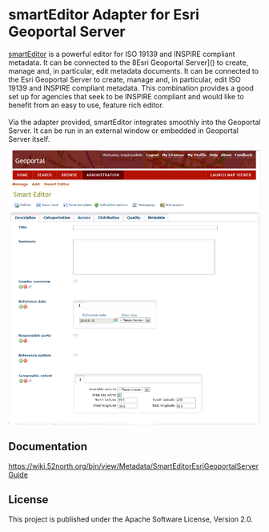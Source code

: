 # smartEditor Adapter for Esri Geoportal Server

[smartEditor](http://52north.org/communities/metadata-management/smarteditor/project) is a powerful editor for ISO 19139 and INSPIRE compliant metadata. It can be connected to the 8Esri Geoportal Server]() to create, manage and, in particular, edit metadata documents. 
It can be connected to the Esri Geoportal Server to create, manage and, in particular, edit ISO 19139 and INSPIRE compliant metadata. This combination provides a good set up for agencies that seek to be INSPIRE compliant and would like to benefit from an easy to use, feature rich editor.<br /><br />Via the adapter provided, smartEditor integrates smoothly into the Geoportal Server. It can be run in an external window or embedded in Geoportal Server itself.

![smartEditor screenshot](./smartEditor_geoportal_integration.png) 

## Documentation

https://wiki.52north.org/bin/view/Metadata/SmartEditorEsriGeoportalServerGuide

## License

This project is published under the Apache Software License, Version 2.0.



